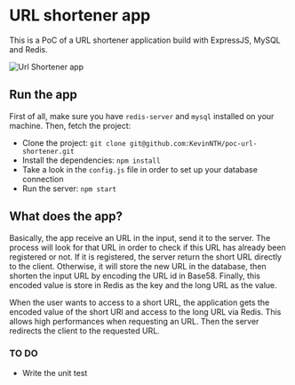 # URL shortener app

This is a PoC of a URL shortener application build with ExpressJS, MySQL and Redis.


![Url Shortener app](https://raw.githubusercontent.com/KevinNTH/poc-url-shortener/master/url_shortener.png)

## Run the app

First of all, make sure you have `redis-server` and `mysql` installed on your machine.
Then, fetch the project:
- Clone the project: `git clone git@github.com:KevinNTH/poc-url-shortener.git`
- Install the dependencies: `npm install`
- Take a look in the `config.js` file in order to set up your database connection
- Run the server: `npm start`

## What does the app?

Basically, the app receive an URL in the input, send it to the server. The process will look for that URL in order to check if this URL has already been registered or not. If it is registered, the server return the short URL directly to the client. Otherwise, it will store the new URL in the database, then shorten the input URL by encoding the URL id in Base58. Finally, this encoded value is store in Redis as the key and the long URL as the value.

When the user wants to access to a short URL, the application gets the encoded value of the short URl and access to the long URL via Redis. This allows high performances when requesting an URL. Then the server redirects the client to the requested URL.

### TO DO

- Write the unit test
